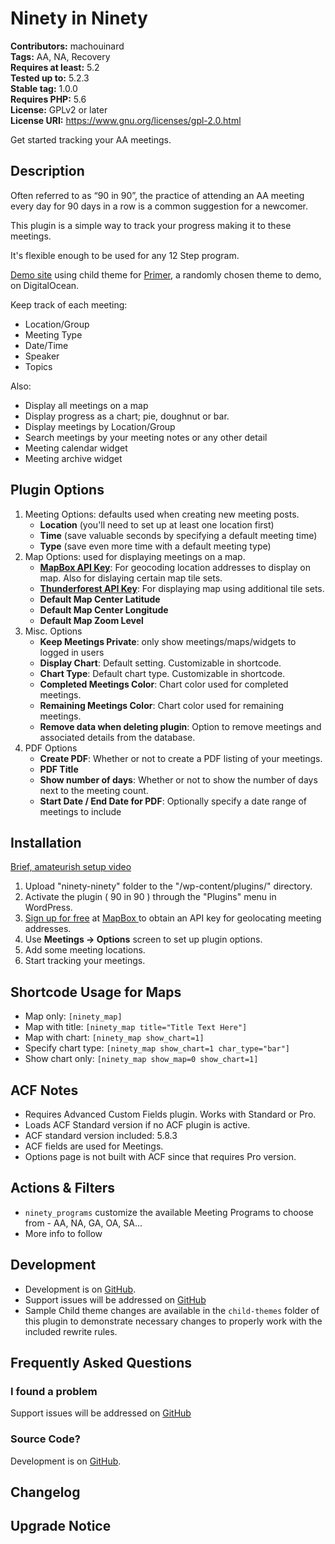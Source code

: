 # Ninety in Ninety 
**Contributors:** machouinard  
**Tags:** AA, NA, Recovery  
**Requires at least:** 5.2  
**Tested up to:** 5.2.3  
**Stable tag:** 1.0.0  
**Requires PHP:** 5.6  
**License:** GPLv2 or later  
**License URI:** https://www.gnu.org/licenses/gpl-2.0.html  

Get started tracking your AA meetings.


## Description 

Often referred to as “90 in 90”, the practice of attending an AA meeting every day for 90 days in a row is a common suggestion for a newcomer.

This plugin is a simple way to track your progress making it to these meetings.

It's flexible enough to be used for any 12 Step program.

[Demo site](https://90in90.xyz/) using child theme for [Primer](https://wordpress.org/themes/primer/), a randomly chosen theme to demo, on DigitalOcean.


Keep track of each meeting:

* Location/Group
* Meeting Type
* Date/Time
* Speaker
* Topics

Also:

* Display all meetings on a map
* Display progress as a chart; pie, doughnut or bar.
* Display meetings by Location/Group
* Search meetings by your meeting notes or any other detail
* Meeting calendar widget
* Meeting archive widget


## Plugin Options 

1. Meeting Options: defaults used when creating new meeting posts.
    * **Location** (you'll need to set up at least one location first)
    * **Time** (save valuable seconds by specifying a default meeting time)
    * **Type** (save even more time with a default meeting type)
1. Map Options: used for displaying meetings on a map.
	* [**MapBox API Key**](https://account.mapbox.com/auth/signup/): For geocoding location addresses to display on map.  Also for dislaying certain map tile sets.
	* [**Thunderforest API Key**](https://manage.thunderforest.com/): For displaying map using additional tile sets.
	* **Default Map Center Latitude**
	* **Default Map Center Longitude**
	* **Default Map Zoom Level**
1. Misc. Options
	* **Keep Meetings Private**: only show meetings/maps/widgets to logged in users
	* **Display Chart**: Default setting. Customizable in shortcode.
	* **Chart Type**: Default chart type. Customizable in shortcode.
	* **Completed Meetings Color**: Chart color used for completed meetings.
	* **Remaining Meetings Color**: Chart color used for remaining meetings.
	* **Remove data when deleting plugin**: Option to remove meetings and associated details from the database.
1. PDF Options
	* **Create PDF**: Whether or not to create a PDF listing of your meetings.
	* **PDF Title**
	* **Show number of days**: Whether or not to show the number of days next to the meeting count.
	* **Start Date / End Date for PDF**: Optionally specify a date range of meetings to include


## Installation 
[Brief, amateurish setup video](https://youtu.be/f7zZNWh5pig) 
1. Upload "ninety-ninety" folder to the "/wp-content/plugins/" directory.
1. Activate the plugin ( 90 in 90 ) through the "Plugins" menu in WordPress.
1. [Sign up for free](https://www.mapbox.com/pricing/) at [MapBox ](https://account.mapbox.com/auth/signup/) to obtain an API key for geolocating meeting addresses.
1. Use **Meetings -> Options** screen to set up plugin options.
1. Add some meeting locations.
1. Start tracking your meetings.

## Shortcode Usage for Maps
* Map only: `[ninety_map]`
* Map with title: `[ninety_map title="Title Text Here"]`
* Map with chart: `[ninety_map show_chart=1]`
* Specify chart type: `[ninety_map show_chart=1 char_type="bar"]`
* Show chart only: `[ninety_map show_map=0 show_chart=1]`

## ACF Notes  
* Requires Advanced Custom Fields plugin.  Works with Standard or Pro.
* Loads ACF Standard version if no ACF plugin is active.
* ACF standard version included: 5.8.3
* ACF fields are used for Meetings.
* Options page is not built with ACF since that requires Pro version.

## Actions & Filters
* `ninety_programs` customize the available Meeting Programs to choose from - AA, NA, GA, OA, SA...
* More info to follow


## Development 
* Development is on [GitHub](https://github.com/machouinard/ninety-ninety).
* Support issues will be addressed on [GitHub](https://github.com/machouinard/ninety-ninety/issues)
* Sample Child theme changes are available in the `child-themes` folder of this plugin to demonstrate necessary changes to properly work with the included rewrite rules.


## Frequently Asked Questions 


### I found a problem 
Support issues will be addressed on [GitHub](https://github.com/machouinard/ninety-ninety/issues)


### Source Code? 
Development is on [GitHub](https://github.com/machouinard/ninety-ninety).


## Changelog 



## Upgrade Notice 

